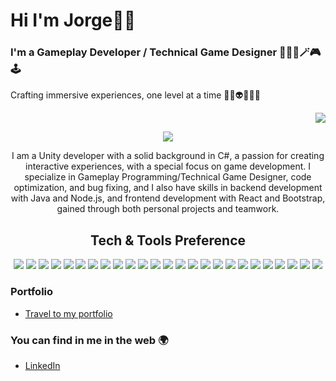 ### <h1>Hi I'm Jorge👋🏽</h1>
<h3>I'm a Gameplay Developer / Technical Game Designer 🧑🏽‍💻🪄🎮🕹️</h3>
<p>Crafting immersive experiences, one level at a time 🧛🏽👽🧟‍♂️🤖</p>
<div align='right'>
  <a href="https://github.com/Jorgnavarro">
   <img src="https://komarev.com/ghpvc/?username=Jorgnavarro&style=flat-square"/>
 </a>
</div>
  
<p align='center'>
<img src='https://github.com/user-attachments/assets/6ce86b11-025b-424f-be2e-ab10b18890c1'>
</p>

<p align='center'>I am a Unity developer with a solid background in C#, a passion for creating interactive experiences, with a special focus on game development. I specialize in Gameplay Programming/Technical Game Designer, code optimization, and bug fixing, and I also have skills in backend development with Java and Node.js, and frontend development with React and Bootstrap, gained through both personal projects and teamwork.</p>

### <h2 align="center">Tech & Tools Preference</h2>
<div align="center">
  <img src ="https://img.shields.io/badge/-Unity-black?style=flat&logo=unity&logoColor=White&logoSize=auto">
  <img src="https://img.shields.io/badge/-C%23-856AE0?style=flat&logoSize=auto"> 
  <img src="https://img.shields.io/badge/-Java-EA2020?style=flat&logoColor=white&logoSize=auto"> 
  <img src="https://img.shields.io/badge/-Javascript-yellow?style=flat&logo=javascript&logoColor=white&logoSize=auto">
  <img src="https://img.shields.io/badge/-React-000000?style=flat&logo=react&logoColor=00c8ff">
  <img src="https://img.shields.io/badge/-Node.js-3C873A?style=flat&logo=Node.js&logoColor=white">
  <img src="https://img.shields.io/badge/-Express.js-787878?style=flat">
  <img src="https://img.shields.io/badge/-Bootstrap-563D7C?style=flat&logo=bootstrap&logoColor=white">
  <img src="https://img.shields.io/badge/-Sass-cc6699?style=flat&logo=sass&logoColor=white">
  <img src="https://img.shields.io/badge/-MongoDB-4DB33D?style=flat&logo=mongodb&logoColor=white">
  <img src="https://img.shields.io/badge/-GraphQL-e535ab?style=flat&logo=graphql&logoColor=FFFFFF">
  <img src="https://img.shields.io/badge/-Postman-FE703F?style=flat&logo=postman&logoColor=white&logoSize=auto">
  <img src="https://img.shields.io/badge/-MySQL-4A7DA4?style=flat&logo=mysql&logoColor=white&logoSize=auto">
  <img src="https://img.shields.io/badge/-Cypress-38E384?style=flat&logo=cypress&logoColor=white&logoSize=auto">
  <img src="https://img.shields.io/badge/-JUnit5-2CA467?style=flat&logo=junit5&logoColor=white&logoSize=auto">
  <img src="https://img.shields.io/badge/-Jest-B44662?style=flat&logo=jest&logoColor=white&logoSize=auto">
  <img src ="https://img.shields.io/badge/-HTML5-E34F26?style=flat&logo=html5&logoColor=white"> 
  <img src ="https://img.shields.io/badge/-CSS3-1572B6?style=flat&logo=css3&logoColor=white">
  <img src="https://img.shields.io/badge/-Spring-6DB33F?style=flat&logo=spring&logoColor=white&logoSize=auto">
  <img src ="https://img.shields.io/badge/-Figma-F25425?style=flat&logo=figma&logoColor=white&logoSize=auto">
  <img src="https://img.shields.io/badge/-Progressive Web Apps-5A0FC8?style=flat">
  <img src="http://img.shields.io/badge/-Git-F1502F?style=flat&logo=git&logoColor=FFFFFF">
  <img src="http://img.shields.io/badge/-Github-000000?style=flat&logo=github&logoColor=FFFFFF">
  <img src="http://img.shields.io/badge/-VS%20Code-007ACC?style=flat&logo=visual%20studio%20code&logoColor=white">
  <img src="https://img.shields.io/badge/-VS%20Code%20Community%20(IDE)-7943BA?style=flat&logoColor=white&logoSize=auto">
</div>

### Portfolio
- [Travel to my portfolio](https://my-portfolio-cptg.vercel.app/)


### You can find in me in the web 🌍
- [LinkedIn](https://www.linkedin.com/in/jorgeluisnavarrop/)
  
 

